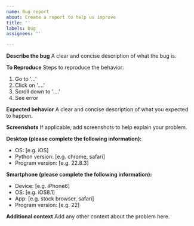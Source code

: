 ```yaml
---
name: Bug report
about: Create a report to help us improve
title: ''
labels: bug
assignees: ''

---
```


**Describe the bug**
A clear and concise description of what the bug is.

**To Reproduce**
Steps to reproduce the behavior:

1. Go to '...'
2. Click on '....'
3. Scroll down to '....'
4. See error

**Expected behavior**
A clear and concise description of what you expected to happen.

**Screenshots**
If applicable, add screenshots to help explain your problem.

**Desktop (please complete the following information):**

- OS: [e.g. iOS]
- Python version: [e.g. chrome, safari]
- Program version: [e.g. 22.8.3]

**Smartphone (please complete the following information):**

- Device: [e.g. iPhone6]
- OS: [e.g. iOS8.1]
- App: [e.g. stock browser, safari]
- Program version: [e.g. 22]

**Additional context**
Add any other context about the problem here.
